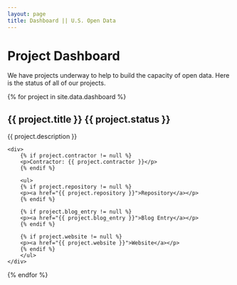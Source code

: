 ```yaml
---
layout: page
title: Dashboard || U.S. Open Data
---
```


# Project Dashboard

<link href="/css/dashboard.css" rel="stylesheet">

<div id="dashboard">

We have projects underway to help to build the capacity of open data. Here is the status of all of our projects.

{% for project in site.data.dashboard %}
  <div class="project">
    <div>
   		<h2>{{ project.title }} <span class="status {{ project.status }}">{{ project.status }}</span></h2>
    </div>
    <div>
	    <p>{{ project.description }}</p>
    </div>
   
	<div>
	    {% if project.contractor != null %}
	    <p>Contractor: {{ project.contractor }}</p>
	    {% endif %}
	    
	    <ul>
	    {% if project.repository != null %}
	    <p><a href="{{ project.repository }}">Repository</a></p>
	    {% endif %}
	   
	    {% if project.blog_entry != null %}
	    <p><a href="{{ project.blog_entry }}">Blog Entry</a></p>
	    {% endif %}
	   
	    {% if project.website != null %}
	    <p><a href="{{ project.website }}">Website</a></p>
	    {% endif %}
	    </ul>
    </div>
    
  </div>
{% endfor %}

</div>
